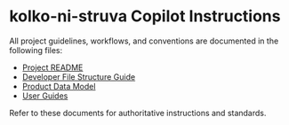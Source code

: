 
# kolko-ni-struva Copilot Instructions

All project guidelines, workflows, and conventions are documented in the following files:

- [Project README](../../README.md)
- [Developer File Structure Guide](../../docs/developer-guides/file-structure.md)
- [Product Data Model](../../docs/specifications/product-data-model.md)
- [User Guides](../../docs/user-guides/getting-started.md)

Refer to these documents for authoritative instructions and standards.
